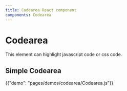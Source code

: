 ```yaml
---
title: Codearea React component
components: Codearea
---
```


# Codearea
<p class="description">This element can highlight javascript code or css code.</p>

## Simple Codearea

{{"demo": "pages/demos/codearea/Codearea.js"}}
